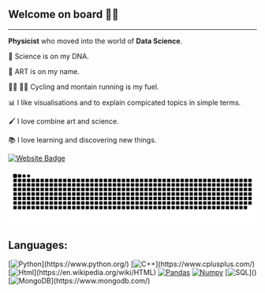 
## Welcome on board 👩‍🔬
--------
**Physicist** who moved into the world of **Data Science**.

🔬 Science is on my DNA.

🎨 ART is on my name.

🚴‍♀️ 🏃‍♀️ Cycling and montain running is my fuel.

📊 I like visualisations and to explain compicated topics in simple terms.

🖌 I love combine art and science.

📚 I love learning and discovering new things.

<!-- 🗺️ I can do without traveling and discovering new places and cultures.-->

<!--
> :warning: **Warning:** Do not push the big red button.

> :memo: **Note:** Sunrises are beautiful.

> :bulb: **Tip:** Remember to appreciate the little things in life.
> 🚵
> 👩‍🔬
> 🌍
> 📚 I love reading
<p> -->
[![Website Badge](https://img.shields.io/badge/Visit%20My%20Website-teal)](https://odartsi.github.io/)

<!--[![Website Badge](https://img.shields.io/badge/Website-Visit%20Now-blue?logo=internet-explorer)](https://odartsi.github.io/)
[![Custom Website Badge](https://img.shields.io/badge/Odartsi's%20Website-Click%20Here-brightgreen)](https://odartsi.github.io/)-->
![snake gif](https://github.com/odartsi/odartsi/blob/output/github-contribution-grid-snake.svg)

## Languages:

[![Python](https://img.shields.io/badge/python-blue.svg?)](https://www.python.org/)
[![C++](https://img.shields.io/badge/C%2B%2B-red.svg?)](https://www.cplusplus.com/)
[![Html](https://img.shields.io/badge/html-green.svg?)](https://en.wikipedia.org/wiki/HTML)
[![Pandas](https://img.shields.io/badge/pandas-yellow.svg)](https://pandas.pydata.org/)
[![Numpy](https://img.shields.io/badge/numpy-teal.svg)](https://numpy.org/)
[![SQL](https://img.shields.io/badge/SQL-purple.svg?)]()
[![MongoDB](https://img.shields.io/badge/NoSQL-darkgreen.svg?)](https://www.mongodb.com/)



